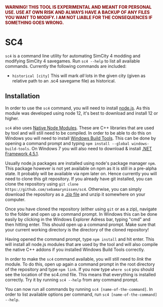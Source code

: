 <span style="color: maroon">**WARNING! THIS TOOL IS EXPERIMENTAL AND MEANT FOR PERSONAL USE. USE AT OWN RISK AND ALWAYS HAVE A BACKUP OF ANY FILES YOU WANT TO MODIFY. I AM NOT LIABLE FOR THE CONSEQUENCES IF SOMETHING GOES WRONG.**</span>

# SC4

`sc4` is a command line utility for automating SimCity 4 modding and modifying SimCity 4 savegames. Run `sc4 --help` to list all available commands.
Currently the following commands are included:

 - `historical [city]` This will mark *all* lots in the given city (given as relative path to an .sc4 savegame file) as historical.
 
 ## Installation
 
In order to use the `sc4` command, you will need to install [node.js](https://www.nodejs.org).
As this module was developed using node 12, it's best to download and install 12 or higher.

`sc4` also uses [Native Node Modules](https://nodejs.org/api/addons.html).
These are C++ libraries that are used by tool and will still need to be compiled.
In order to be able to do this on Windows you will need to install [Windows Build Tools](https://github.com/felixrieseberg/windows-build-tools).
This can be done by opening a command prompt and typing `npm install --global windows-build-tools`.
On Windows 7 you will also need to download & install [.NET Framework 4.5.1](http://www.microsoft.com/en-us/download/details.aspx?id=40773).

Usually node.js packages are installed using node's package manager `npm`.
This package however is not yet available on npm as it is still in a pre-alpha state.
It probably will be available via npm later on.
Hence currently you will need to clone this git repository.
If you already have git installed, you can clone the repository using `git clone https://github.com/sebamarynissen/sc4`.
Otherwise, you can simply download the repository as a [.zip file](https://github.com/sebamarynissen/sc4/archive/master.zip) and unzip it somewhere on your computer.

Once you have cloned the repository (either using `git` or as a zip), navigate to the folder and open up a command prompt.
In Windows this can be done easily by clicking in the Windows Explorer Adress bar, typing "cmd" and then hitting enter.
This should open up a command prompt.
Make sure that your current working directory is the directory of the cloned repository!

Having opened the command prompt, type `npm install` and hit enter.
This will install all node.js modules that are used by the tool and will also compile the native C++ addons if you installed Windows Build Tools correctly.

In order to make the `sc4` command available, you will still need to *link* the module.
To do this, open up again a command prompt in the root directory of the repository and type `npm link`.
If you now type `where sc4` you should see the location of the sc4.cmd file.
This means that everything is installed correctly.
Try it by running `sc4 --help` from any command prompt.

You can now run all commands by running `sc4 [name-of-the-command]`.
In order to list available options per command, run `sc4 [name-of-the-command] --help`.
